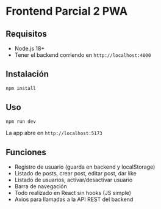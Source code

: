 # Frontend Parcial 2 PWA

## Requisitos
- Node.js 18+
- Tener el backend corriendo en `http://localhost:4000`

## Instalación
```sh
npm install
```

## Uso
```sh
npm run dev
```
La app abre en `http://localhost:5173`

## Funciones
- Registro de usuario (guarda en backend y localStorage)
- Listado de posts, crear post, editar post, dar like
- Listado de usuarios, activar/desactivar usuario
- Barra de navegación
- Todo realizado en React sin hooks (JS simple)
- Axios para llamadas a la API REST del backend
